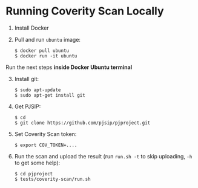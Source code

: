 # Running Coverity Scan Locally

1. Install Docker
2. Pull and run `ubuntu` image:

   ```
   $ docker pull ubuntu
   $ docker run -it ubuntu
   ```

Run the next steps **inside Docker Ubuntu terminal**

3. Install git:

   ```
   $ sudo apt-update
   $ sudo apt-get install git
   ```
4. Get PJSIP:

   ```
   $ cd
   $ git clone https://github.com/pjsip/pjproject.git
   ```
5. Set Coverity Scan token:

   ```
   $ export COV_TOKEN=....
   ```
6. Run the scan and upload the result (run `run.sh -t` to skip uploading, `-h` to get some help):

   ```
   $ cd pjproject
   $ tests/coverity-scan/run.sh
   ```


